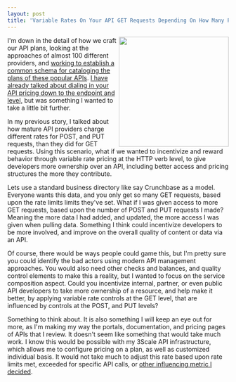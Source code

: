 ```yaml
---
layout: post
title: 'Variable Rates On Your API GET Requests Depending On How Many POST or PUT Requests You Make'
---
```

<p><a href="http://plans.apievangelist.com"><img src="https://s3.amazonaws.com/kinlane-productions/bw-icons/bw-scatter-plot.png" alt="" width="250" align="right" /></a></p>
<p>I'm down in the detail of how we craft our API plans, looking at the approaches of almost 100 different providers, and <a href="http://alpha.apievangelist.com/2015/12/15/playing-with-a-json-representation-for-the-plans-for-many-of-the-leading-apis/">working to establish a common schema for cataloging the plans of these popular APIs</a>. <a href="http://apievangelist.com/2015/12/15/dialing-in-your-api-pricing-down-to-the-endpoint-and-verb-level/">I have already talked about dialing in your API pricing down to the endpoint and level,</a> but was something I wanted to take a little bit further.</p>
<p>In my previous story, I talked about how mature API providers charge different rates for POST, and PUT requests, than they did for GET requests. Using this scenario, what if we wanted to incentivize and reward behavior through variable rate pricing at the HTTP verb level, to give developers more ownership over an API, including better access and pricing structures the more they contribute.</p>
<p>Lets use a standard business directory like say Crunchbase as a model. Everyone wants this data, and you only get so many GET requests, based upon the rate limits limits they've set. What if I was given access to more GET requests, based upon the number of POST and PUT requests I made? Meaning the more data I had added, and updated, the more access I was given when pulling data. Something I think could incentivize developers to be more involved, and improve on the overall quality of content or data via an API.</p>
<p>Of course, there would be ways people could game this, but I'm pretty sure you could identify the bad actors using modern API management approaches. You would also need other checks and balances, and quality control elements to make this a reality, but I wanted to focus on the service composition aspect. Could you incentivize internal, partner, or even public API developers to take more ownership of a resource, and help make it better, by applying variable rate controls at the GET level, that are influenced by controls at the POST, and PUT levels?</p>
<p>Something to think about. It is also something I will keep an eye out for more, as I'm making my way the portals, documentation, and pricing pages of APIs that I review. It doesn't seem like something that would take much work. I know this would be possible with my 3Scale API infrastructure, which allows me to configure pricing on a plan, as well as customized individual basis. It would not take much to adjust this rate based upon rate limits met, exceeded for specific API calls, or <a href="http://plans.apievangelist.com/building-blocks.html">other influencing metric I decided</a>.</p>